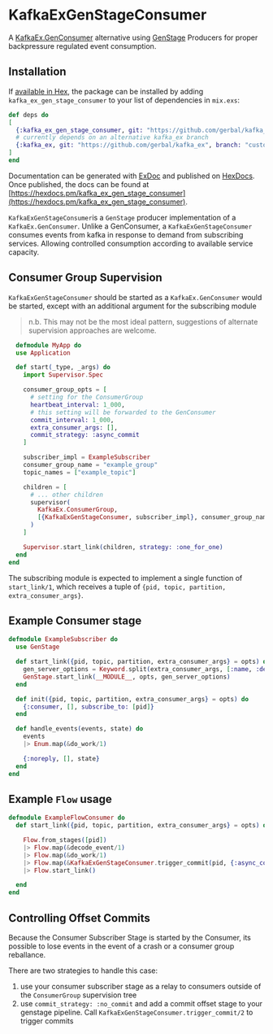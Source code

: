 # KafkaExGenStageConsumer

A [KafkaEx.GenConsumer](https://github.com/kafkaex/kafka_ex) alternative using [GenStage](https://hexdocs.pm/gen_stage/GenStage.html) Producers for proper backpressure regulated event consumption.

## Installation

If [available in Hex](https://hex.pm/docs/publish), the package can be installed
by adding `kafka_ex_gen_stage_consumer` to your list of dependencies in `mix.exs`:

```elixir
def deps do
[
  {:kafka_ex_gen_stage_consumer, git: "https://github.com/gerbal/kafka_ex_gen_stage_consumer"},
  # currently depends on an alternative kafka_ex branch
  {:kafka_ex, git: "https://github.com/gerbal/kafka_ex", branch: "custom-genconsumer"}
]
end
```

Documentation can be generated with [ExDoc](https://github.com/elixir-lang/ex_doc)
and published on [HexDocs](https://hexdocs.pm). Once published, the docs can
be found at [https://hexdocs.pm/kafka_ex_gen_stage_consumer](https://hexdocs.pm/kafka_ex_gen_stage_consumer).


`KafkaExGenStageConsumer`is a `GenStage` producer implementation of a
`KafkaEx.GenConsumer`. Unlike a GenConsumer, a `KafkaExGenStageConsumer`
consumes events from kafka in response to demand from subscribing services.
Allowing controlled consumption according to available service capacity.


## Consumer Group Supervision

`KafkaExGenStageConsumer` should be started as a `KafkaEx.GenConsumer` would
be started, except with an additional argument for the subscribing module

> n.b. This may not be the most ideal pattern, suggestions of alternate
supervision approaches are welcome.

```elixir
  defmodule MyApp do
  use Application

  def start(_type, _args) do
    import Supervisor.Spec

    consumer_group_opts = [
      # setting for the ConsumerGroup
      heartbeat_interval: 1_000,
      # this setting will be forwarded to the GenConsumer
      commit_interval: 1_000,
      extra_consumer_args: [],
      commit_strategy: :async_commit
    ]

    subscriber_impl = ExampleSubscriber
    consumer_group_name = "example_group"
    topic_names = ["example_topic"]

    children = [
      # ... other children
      supervisor(
        KafkaEx.ConsumerGroup,
        [{KafkaExGenStageConsumer, subscriber_impl}, consumer_group_name, topic_names, consumer_group_opts]
      )
    ]

    Supervisor.start_link(children, strategy: :one_for_one)
  end
end
```

The subscribing module is expected to implement a single function of
`start_link/1`, which receives a tuple of `{pid, topic, partition, extra_consumer_args}`.


## Example Consumer stage

```elixir
defmodule ExampleSubscriber do
  use GenStage

  def start_link({pid, topic, partition, extra_consumer_args} = opts) do
    gen_server_options = Keyword.split(extra_consumer_args, [:name, :debug]) # GenServer.Options.t()
    GenStage.start_link(__MODULE__, opts, gen_server_options)
  end

  def init({pid, topic, partition, extra_consumer_args} = opts) do
    {:consumer, [], subscribe_to: [pid]}
  end

  def handle_events(events, state) do
    events
    |> Enum.map(&do_work/1)

    {:noreply, [], state}
  end
end
```

## Example `Flow` usage

```elixir
defmodule ExampleFlowConsumer do
  def start_link({pid, topic, partition, extra_consumer_args} = opts) do

    Flow.from_stages([pid])
    |> Flow.map(&decode_event/1)
    |> Flow.map(&do_work/1)
    |> Flow.map(&KafkaExGenStageConsumer.trigger_commit(pid, {:async_commit, &1.offset}))
    |> Flow.start_link()

  end
end
```

## Controlling Offset Commits

Because the Consumer Subscriber Stage is started by the Consumer, its possible
to lose events in the event of a crash or a consumer group reballance.

There are two strategies to handle this case:

1. use your consumer subscriber stage as a relay to consumers outside of the
`ConsumerGroup` supervision tree
2. use `commit_strategy: :no_commit` and add a commit offset stage to your
genstage pipeline. Call `KafkaExGenStageConsumer.trigger_commit/2` to trigger
commits
